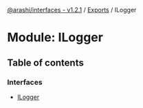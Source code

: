 [@arashi/interfaces - v1.2.1](../README.md) / [Exports](../modules.md) / ILogger

# Module: ILogger

## Table of contents

### Interfaces

- [ILogger](../interfaces/ILogger.ILogger-1.md)

